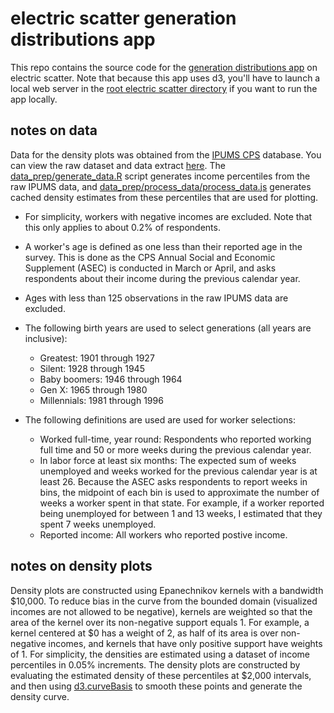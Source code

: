 
# electric scatter generation distributions app

This repo contains the source code for the [generation distributions app](https://electricscatter.com/projects/density-plots) on electric scatter. Note that because this app uses d3, you'll have to launch a local web server in the [root electric scatter directory](https://github.com/mdahardy/electric-scatter) if you want to run the app locally.

## notes on data

Data for the density plots was obtained from the [IPUMS CPS](https://cps.ipums.org/cps/) database. You can view the raw dataset and data extract [here](https://github.com/mdahardy/electric-scatter/tree/main/projects/income-distributions/data_prep/ipums_data). The [data_prep/generate_data.R](https://github.com/mdahardy/electric-scatter/tree/main/projects/generation-distributions/data_prep/generate_data.R) script generates income percentiles from the raw IPUMS data, and [data_prep/process_data/process_data.js](https://github.com/mdahardy/electric-scatter/tree/main/projects/generation-distributions/data_prep/process_data/process_data.js) generates cached density estimates from these percentiles that are used for plotting.

* For simplicity, workers with negative incomes are excluded. Note that this only applies to about 0.2% of respondents. 
* A worker's age is defined as one less than their reported age in the survey. This is done as the CPS Annual Social and Economic Supplement (ASEC) is conducted in March or April, and asks respondents about their income during the previous calendar year.
* Ages with less than 125 observations in the raw IPUMS data are excluded.

* The following birth years are used to select generations (all years are inclusive):
    * Greatest: 1901 through 1927
    * Silent: 1928 through 1945
    * Baby boomers: 1946 through 1964
    * Gen X: 1965 through 1980
    * Millennials: 1981 through 1996

* The following definitions are used are used for worker selections:
    * Worked full-time, year round: Respondents who reported working full time and 50 or more weeks during the previous calendar year.
    * In labor force at least six months: The expected sum of weeks unemployed and weeks worked for the previous calendar year is at least 26. Because the ASEC asks respondents to report weeks in bins, the midpoint of each bin is used to approximate the number of weeks a worker spent in that state. For example, if a worker reported being unemployed for between 1 and 13 weeks, I estimated that they spent 7 weeks unemployed.
    * Reported income: All workers who reported postive income.

## notes on density plots

Density plots are constructed using Epanechnikov kernels with a bandwidth $10,000. To reduce bias in the curve from the bounded domain (visualized incomes are not allowed to be negative), kernels are weighted so that the area of the kernel over its non-negative support equals 1. For example, a kernel centered at $0 has a weight of 2, as half of its area is over non-negative incomes, and kernels that have only positive support have weights of 1. For simplicity, the densities are estimated using a dataset of income percentiles in 0.05% increments. The density plots are constructed by evaluating the estimated density of these percentiles at $2,000 intervals, and then using [d3.curveBasis](https://github.com/d3/d3-shape#curves) to smooth these points and generate the density curve.